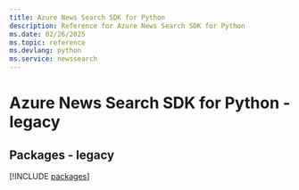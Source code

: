 ```yaml
---
title: Azure News Search SDK for Python
description: Reference for Azure News Search SDK for Python
ms.date: 02/26/2025
ms.topic: reference
ms.devlang: python
ms.service: newssearch
---
```

# Azure News Search SDK for Python - legacy
## Packages - legacy
[!INCLUDE [packages](news-search-index.md)]